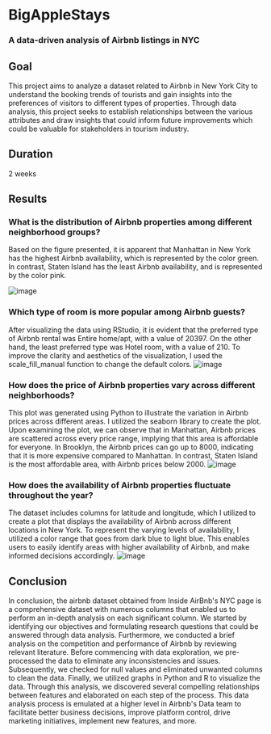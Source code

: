# BigAppleStays
### A data-driven analysis of Airbnb listings in NYC 

## Goal 
This project aims to analyze a dataset related to Airbnb in New York City to understand the booking trends of tourists and gain insights into the preferences of visitors to different types of properties. Through data analysis, this project seeks to establish relationships between the various attributes and draw insights that could inform future improvements which could be valuable for stakeholders in tourism industry.

## Duration
2 weeks



## Results

### What is the distribution of Airbnb properties among different neighborhood groups?
Based on the figure presented, it is apparent that Manhattan in New York has the highest Airbnb availability, which is represented by the color green. In contrast, Staten Island has the least Airbnb availability, and is represented by the color pink.

![image](https://user-images.githubusercontent.com/29608089/228420718-a6436a06-d3f6-413e-a503-f94f1204d56d.png)


### Which type of room is more popular among Airbnb guests?
After visualizing the data using RStudio, it is evident that the preferred type of Airbnb rental was Entire home/apt, with a value of 20397. On the other hand, the least preferred type was Hotel room, with a value of 210. To improve the clarity and aesthetics of the visualization, I used the scale_fill_manual function to change the default colors.
![image](https://user-images.githubusercontent.com/29608089/228420800-2907fc17-1840-408f-a4ff-8184648428a4.png)


### How does the price of Airbnb properties vary across different neighborhoods?
This plot was generated using Python to illustrate the variation in Airbnb prices across different areas. I utilized the seaborn library to create the plot. Upon examining the plot, we can observe that in Manhattan, Airbnb prices are scattered across every price range, implying that this area is affordable for everyone. In Brooklyn, the Airbnb prices can go up to 8000, indicating that it is more expensive compared to Manhattan. In contrast, Staten Island is the most affordable area, with Airbnb prices below 2000.
![image](https://user-images.githubusercontent.com/29608089/228420828-962a9e23-13c5-42bf-8990-c66496aa3c19.png)


### How does the availability of Airbnb properties fluctuate throughout the year?
The dataset includes columns for latitude and longitude, which I utilized to create a plot that displays the availability of Airbnb across different locations in New York. To represent the varying levels of availability, I utilized a color range that goes from dark blue to light blue. This enables users to easily identify areas with higher availability of Airbnb, and make informed decisions accordingly.
![image](https://user-images.githubusercontent.com/29608089/228420856-cdec3b66-0d5f-44ab-920f-f36bd43bc125.png)


## Conclusion
In conclusion, the airbnb dataset obtained from Inside AirBnb's NYC page is a comprehensive dataset with numerous columns that enabled us to perform an in-depth analysis on each significant column. We started by identifying our objectives and formulating research questions that could be answered through data analysis. Furthermore, we conducted a brief analysis on the competition and performance of Airbnb by reviewing relevant literature.
Before commencing with data exploration, we pre-processed the data to eliminate any inconsistencies and issues. Subsequently, we checked for null values and eliminated unwanted columns to clean the data. Finally, we utilized graphs in Python and R to visualize the data.
Through this analysis, we discovered several compelling relationships between features and elaborated on each step of the process. This data analysis process is emulated at a higher level in Airbnb's Data team to facilitate better business decisions, improve platform control, drive marketing initiatives, implement new features, and more.

